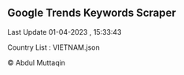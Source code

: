 

## Google Trends Keywords Scraper 
 
Last Update 01-04-2023 , 15:33:43

Country List :
VIETNAM.json



© Abdul Muttaqin 
